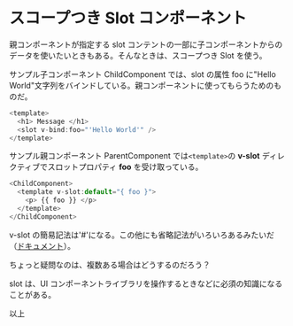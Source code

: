 # スコープつき Slot コンポーネント

親コンポーネントが指定する slot コンテントの一部に子コンポーネントからのデータを使いたいときもある。そんなときは、スコープつき Slot を使う。

サンプル子コンポーネント ChildComponent では、slot の属性 foo に"Hello World"文字列をバインドしている。親コンポーネントに使ってもらうためのものだ。

```js
<template>
  <h1> Message </h1>
  <slot v-bind:foo="'Hello World'" />
</template>
```

サンプル親コンポーネント ParentComponent では`<template>`の **v-slot** ディレクティブでスロットプロパティ **foo** を受け取っている。

```js
<ChildComponent>
  <template v-slot:default="{ foo }">
    <p> {{ foo }} </p>
  </template>
</ChildComponent>
```

v-slot の簡易記法は'#'になる。この他にも省略記法がいろいろあるみたいだ（[ドキュメント](https://v3.ja.vuejs.org/guide/component-slots.html)）。

ちょっと疑問なのは、複数ある場合はどうするのだろう？

slot は、UI コンポーネントライブラリを操作するときなどに必須の知識になることがある。

以上
